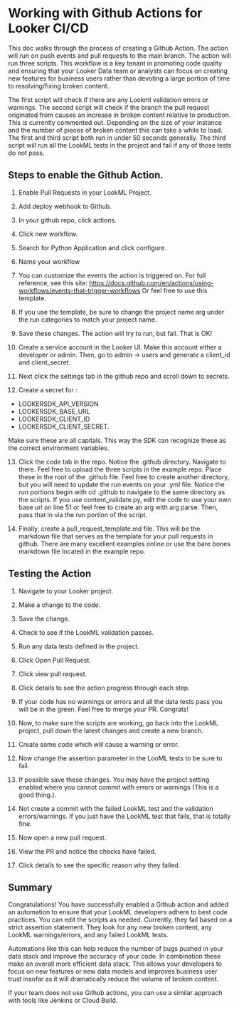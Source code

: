 # Working with Github Actions for Looker CI/CD
This doc walks through the process of creating a Github Action. The action will run on push events and pull requests to the main branch. The action will run three scripts. This workflow is a key tenant in promoting code quality and ensuring that your Looker Data team or analysts can focus on creating new features for business users rather than devoting a large portion of time to resolving/fixing broken content. 

The first script will check if there are any Lookml validation errors or warnings. 
The second script will check if the branch the pull request originated from causes an increase in broken content relative to production. This is currently commented out. Depending on the size of your instance and the number of pieces of broken content this can take a while to load. The first and third script both run in under 50 seconds generally. 
The third script will run all the LookML tests in the project and fail if any of those tests do not pass. 

## Steps to enable the Github Action. 

1. Enable Pull Requests in your LookML Project.
2. Add deploy webhook to Github.
3. In your github repo, click actions.



4. Click new workflow.
5. Search for Python Application and click configure. 
6. Name your workflow
7. You can customize the events the action is triggered on. For full reference, see this site:
https://docs.github.com/en/actions/using-workflows/events-that-trigger-workflows
Or feel free to use this template. 
8. If you use the template, be sure to change the project name arg under the run categories to match your project name. 
9. Save these changes. The action will try to run, but fail. That is OK!
10. Create a service account in the Looker UI. Make this account either a developer or admin. Then, go to admin → users and generate a client_id and client_secret. 
11. Next click the settings tab in the github repo and scroll down to secrets. 

12. Create a secret for :
- LOOKERSDK_API_VERSION
- LOOKERSDK_BASE_URL
- LOOKERSDK_CLIENT_ID
- LOOKERSDK_CLIENT_SECRET. 

Make sure these are all capitals. This way the SDK can recognize these as the correct environment variables. 

13. Click the code tab in the repo. Notice the .github directory. Navigate to there. Feel free to upload the three scripts in the example repo. Place these in the root of the .github file. Feel free to create another directory, but you will need to update the run events on your .yml file. Notice the run portions begin with cd .github to navigate to the same directory as the scripts. 
If you use content_validate.py, edit the code to use your own base url on line 51 or feel free to create an arg with arg parse. Then, pass that in via the run portion of the script. 

14. Finally, create a pull_request_template.md file. This will be the markdown file that serves as the template for your pull requests in github. There are many excellent examples online or use the bare bones markdown file located in the example repo. 








## Testing the Action
1. Navigate to your Looker project.
2. Make a change to the code. 
3. Save the change. 
4. Check to see if the LookML validation passes. 
5. Run any data tests defined in the project.

6. Click Open Pull Request.
7. Click view pull request.

8. Click details to see the action progress through each step. 

9. If your code has no warnings or errors and all the data tests pass you will be in the green. Feel free to merge your PR. Congrats!
10. Now, to make sure the scripts are working, go back into the LookML project, pull down the latest changes and create a new branch. 
11. Create some code which will cause a warning or error. 
12. Now change the assertion parameter in the LooML tests to be sure to fail.
13. If possible save these changes. You may have the project setting enabled where you cannot commit with errors or warnings (This is a good thing.).

14. Not create a commit with the failed LookML test and the validation errors/warnings. If you just have the LookML test that fails, that is totally fine.
15. Now open a new pull request. 
16. View the PR and notice the checks have failed. 

17. Click details to see the specific reason why they failed. 

## Summary
Congratulations! You have successfully enabled a Github action and added an automation to ensure that your LookML developers adhere to best code practices. You can edit the scripts as needed. Currently, they fail based on a strict assertion statement. They look for any new broken content, any LookML warnings/errors, and any failed LookML tests. 

Automations like this can help reduce the number of bugs pushed in your data stack and improve the accuracy of your code. In combination these make an overall more efficient data stack. This allows your developers to focus on new features or new data models and improves business user trust insofar as it will dramatically reduce the volume of broken content. 

If your team does not use Github actions, you can use a similar approach with tools like Jenkins or Cloud Build. 




